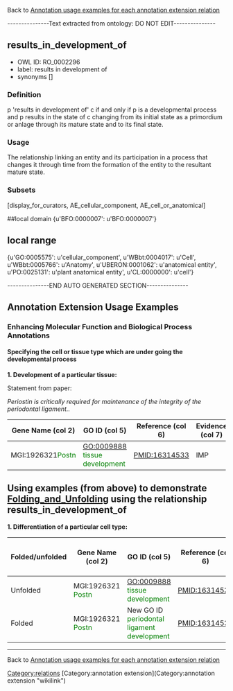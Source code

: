 Back to [Annotation usage examples for each annotation extension relation](http://wiki.geneontology.org/index.php/Annotation_usage_examples_for_each_annotation_extension_relation)

---------------Text extracted from ontology: DO NOT EDIT---------------

## results_in_development_of
* OWL ID: RO_0002296
* label: results in development of
* synonyms
[]

### Definition
p 'results in development of' c if and only if p is a developmental process and p results in the state of c changing from its initial state as a primordium or anlage through its mature state and to its final state.

### Usage
The relationship linking an entity and its participation in a process that changes it through time from the formation of the entity to the resultant mature state.

### Subsets
[display_for_curators, AE_cellular_component, AE_cell_or_anatomical]

##local domain
{u'BFO:0000007': u'BFO:0000007'}

## local range
{u'GO:0005575': u'cellular_component', u'WBbt:0004017': u'Cell', u'WBbt:0005766': u'Anatomy', u'UBERON:0001062': u'anatomical entity', u'PO:0025131': u'plant anatomical entity', u'CL:0000000': u'cell'}

---------------END AUTO GENERATED SECTION---------------




Annotation Extension Usage Examples
-----------------------------------

### Enhancing Molecular Function and Biological Process Annotations

#### Specifying the cell or tissue type which are under going the developmental process

**1. Development of a particular tissue:**

Statement from paper:

*Periostin is critically required for maintenance of the integrity of the periodontal ligament..*

| Gene Name (col 2)                                 | GO ID (col 5)                                                    | Reference (col 6) | Evidence (col 7) | Annotation Extension (col 16)                                                                  |
|---------------------------------------------------|------------------------------------------------------------------|-------------------|------------------|------------------------------------------------------------------------------------------------|
| MGI:1926321<span style="color:green">Postn</span> | <GO:0009888> <span style="color:green">tissue development</span> | <PMID:16314533>   | IMP              | results\_in\_development\_of(MA:0002467 <span style="color:green">periodontal ligament</span>) |

Using examples (from above) to demonstrate [Folding\_and\_Unfolding](Folding_and_Unfolding "wikilink") using the relationship results\_in\_development\_of
----------------------------------------------------------------------------------------------------------------------------------------------------------

**1. Differentiation of a particular cell type:**

| Folded/unfolded | Gene Name (col 2)                                  | GO ID (col 5)                                                                | Reference (col 6) | Evidence (col 7) | Annotation Extension (col 16)                                                    | Parent terms of new folded GO term                       |
|-----------------|----------------------------------------------------|------------------------------------------------------------------------------|-------------------|------------------|----------------------------------------------------------------------------------|----------------------------------------------------------|
| Unfolded        | MGI:1926321 <span style="color:green">Postn</span> | <GO:0009888> <span style="color:green">tissue development</span>             | <PMID:16314533>   | IMP              | results\_in\_development\_of(CL:0000540 <span style="color:green">neuron</span>) |                                                          |
| Folded          | MGI:1926321 <span style="color:green">Postn</span> | New GO ID <span style="color:green"> periodontal ligament development</span> | <PMID:16314533>   | IMP              |                                                                                  | is\_a <span style="color:red"> tissue development</span> |

------------------------------------------------------------------------

Back to [Annotation usage examples for each annotation extension relation](http://wiki.geneontology.org/index.php/Annotation_usage_examples_for_each_annotation_extension_relation)

<Category:relations> [Category:annotation extension](Category:annotation extension "wikilink")
